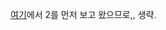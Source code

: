 [여기](https://github.com/pill27211/Baekjoon/tree/main/Platinum/Data%20Structure/15561_%EA%B5%AC%EA%B0%84%20%ED%95%A9%20%EC%B5%9C%EB%8C%80%3F%202)에서 2를 먼저 보고 왔으므로,, 생략.
